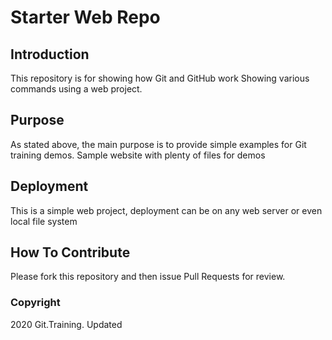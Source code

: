 # Starter Web Repo
## Introduction
This repository is for showing how Git and GitHub work
Showing various commands using a web project.
## Purpose

As stated above, the main purpose is to provide simple examples for Git training demos.
Sample website with plenty of files for demos

## Deployment

This is a simple web project, deployment can be on any web server or even local file system

## How To Contribute

Please fork this repository and then issue Pull Requests for review.

### Copyright

2020 Git.Training. Updated